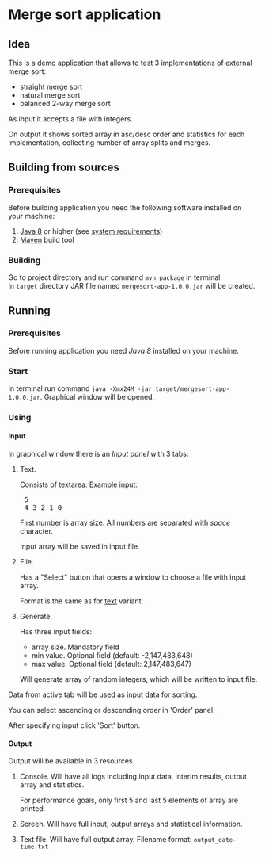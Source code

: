 # Merge sort application
## Idea

This is a demo application that allows to test 3 implementations of external merge sort:
- straight merge sort
- natural merge sort
- balanced 2-way merge sort<p>

As input it accepts a file with integers.<p>
On output it shows sorted array in asc/desc order and statistics for each implementation, collecting number of array splits and merges.

## Building from sources
### Prerequisites
Before building application you need the following software installed on your machine:
1. [Java 8](https://java.com/en/download/help/download_options.xml) or higher (see [system requirements](https://www.java.com/en/download/help/sysreq.xml))
2. [Maven](https://maven.apache.org/install.html) build tool

### Building
Go to project directory and run command `mvn package` in terminal.<br>
In `target` directory JAR file named `mergesort-app-1.0.0.jar` will be created.

## Running
### Prerequisites
Before running application you need _Java 8_ installed on your machine.

### Start
In terminal run command `java -Xmx24M -jar target/mergesort-app-1.0.0.jar`. Graphical window will be opened.

### Using
#### Input
In graphical window there is an _Input panel_ with 3 tabs:
1. Text.<a name="input_text"></a><p>
    Consists of textarea. Example input:
    <pre>
    5 
    4 3 2 1 0</pre>
    First number is array size. All numbers are separated with _space_ character.<p>
    Input array will be saved in input file.
2. File.<p>
    Has a "Select" button that opens a window to choose a file with input array.<p>
    Format is the same as for [text](#input_text) variant.
3. Generate.<p>
   Has three input fields:
   - array size. Mandatory field
   - min value. Optional field (default: -2,147,483,648)
   - max value. Optional field (default: 2,147,483,647)<p>
   
    Will generate array of random integers, which will be written to input file.

Data from active tab will be used as input data for sorting.

You can select ascending or descending order in 'Order' panel.

After specifying input click 'Sort' button.

#### Output
Output will be available in 3 resources.
1. Console. Will have all logs including input data, interim results, output array and statistics.<p>
For performance goals, only first 5 and last 5 elements of array are printed.
2. Screen. Will have full input, output arrays and statistical information.<p>
3. Text file. Will have full output array. Filename format: `output_date-time.txt`
